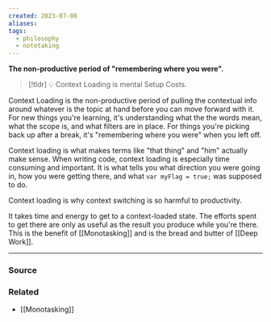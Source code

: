 ```yaml
---
created: 2023-07-08
aliases: 
tags:
  - philosophy
  - notetaking
---
```

**The non-productive period of "remembering where you were".**

> [!tldr] 💡 Context Loading is mental Setup Costs.

Context Loading is the non-productive period of pulling the contextual info around whatever is the topic at hand before you can move forward with it. For new things you're learning, it's understanding what the the words mean, what the scope is, and what filters are in place. For things you're picking back up after a break, it's "remembering where you were" when you left off.

Context loading is what makes terms like "that thing" and "him" actually make sense. When writing code, context loading is especially time consuming and important. It is what tells you what direction you were going in, how you were getting there, and what `var myFlag = true;` was supposed to do. 

Context loading is why context switching is so harmful to productivity. 

It takes time and energy to get to a context-loaded state. The efforts spent to get there are only as useful as the result you produce while you're there. This is the benefit of [[Monotasking]] and is the bread and butter of [[Deep Work]].

---

### Source

### Related
- [[Monotasking]]